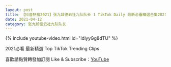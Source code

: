 ```yaml
---
layout: post
title: 【抖音熱搜2021】张九龄德云社九队队长 1 TikTok Daily 最新必看精選合集2021 04 12
date: 2021-04-12
category: 张九龄德云社九队队长
---
```


{% include youtube-video.html id="IdiyyGg8dTU" %}

2021必看 最新精選 Top TikTok Trending Clips

喜歡請點贊轉發加訂閱 Like & Subscribe：[YouTube](https://www.youtube.com/channel/UCAoR7VcanIPd04uEq_GIylA/videos)

